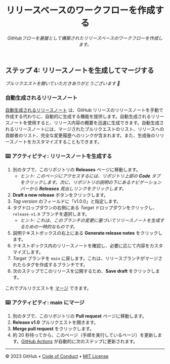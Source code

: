<header>

<!--
<<< 作成者メモ: コースヘッダー >>>
このテンプレートを使用してコースを作成する方法の詳細については、<https://skills.github.com/quickstart> をご覧ください。
1280×640 の画像、文頭大文字で書かれたコース名、そして強調表示を使った簡潔な説明を含めてください。
リポジトリ設定で、テンプレートリポジトリを有効にし、1280×640 のソーシャル画像を追加し、ヘッドブランチの自動削除を設定します。
「About」の横に説明とタグを追加し、リリース、パッケージ、環境を無効にします。
オープンソースライセンスを追加します。GitHub は MIT ライセンスを使用しています。
-->

# リリースベースのワークフローを作成する

_GitHubフローを基盤として構築されたリリースベースのワークフローを作成します。_

</header>

<!--
<<< 著者メモ: ステップ 4 >>>
前のステップを完了したことを確認することから、このステップを開始します。
用語を定義し、docs.github.com へのリンクを設定します。
-->

## ステップ 4: リリースノートを生成してマージする

_プルリクエストを開いていただきありがとうございます :dancer:_

### 自動生成されるリリースノート

[自動生成されるリリースノート](https://docs.github.com/en/repositories/releasing-projects-on-github/automatically-generated-release-notes) は、GitHub リリースのリリースノートを手動で作成する代わりに、自動的に生成する機能を提供します。自動生成されるリリースノートを使用すると、リリース内容の概要を迅速に生成できます。自動生成されるリリースノートには、マージされたプルリクエストのリスト、リリースへの貢献者のリスト、完全な変更履歴へのリンクが含まれます。また、生成後のリリースノートをカスタマイズすることもできます。

### :keyboard: アクティビティ: リリースノートを生成する

1. 別のタブで、このリポジトリの **Releases** ページに移動します。
   - _ヒント: このページにアクセスするには、リポジトリ上部の **Code** タブをクリックします。次に、リポジトリの説明の下にあるナビゲーションバーから **Releases** 見出しリンクをクリックします。_
2. **Draft a new release** ボタンをクリックします。
3. _Tag version_ のフィールドに「v1.0.0」と指定します。
4. タグドロップダウンの右側にある _Target_ ドロップダウンをクリックし、`release-v1.0` ブランチを選択します。
   - _ヒント: これは、このブランチの変更に基づいてリリースノートを生成するための一時的なものです。_
5. 説明テキストボックスの右上にある **Generate release notes** をクリックします。
6. テキストボックス内のリリースノートを確認し、必要に応じて内容をカスタマイズします。
7. _Target_ ブランチを `main` に戻します。これは、リリースブランチがマージされたらタグを作成するブランチです。
8. 次のステップでこのリリースを公開するため、**Save draft** をクリックします。

これでプルリクエストを [マージ](https://docs.github.com/en/get-started/quickstart/github-glossary#merge) できます。

### :keyboard: アクティビティ: main にマージ

1. 別のタブで、このリポジトリの **Pull request** ページに移動します。
1. **Release v1.0** プルリクエストを開きます。
1. **Merge pull request** をクリックします。
1. 約 20 秒待ってから、このページ（手順を実行しているページ）を更新します。[GitHub Actions](https://docs.github.com/en/actions) が自動的に次のステップに更新されます。

<footer>

<!--
  <<< Author notes: Footer >>>
  Add a link to get support, GitHub status page, code of conduct, license link.
-->

---

&copy; 2023 GitHub &bull; [Code of Conduct](https://www.contributor-covenant.org/version/2/1/code_of_conduct/code_of_conduct.md) &bull; [MIT License](https://gh.io/mit)

</footer>
